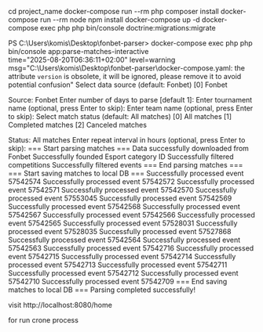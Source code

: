

cd project_name
docker-compose run --rm php composer install
docker-compose run --rm node npm install
docker-compose up -d
docker-compose exec php php bin/console doctrine:migrations:migrate

PS C:\Users\komis\Desktop\fonbet-parser> docker-compose exec php php bin/console app:parse-matches-interactive      
time="2025-08-20T06:36:11+02:00" level=warning msg="C:\\Users\\komis\\Desktop\\fonbet-parser\\docker-compose.yaml: the attribute `version` is obsolete, it will be ignored, please remove it to avoid potential confusion"
Select data source (default: Fonbet)
[0] Fonbet
>
Source: Fonbet
Enter number of days to parse [default 1]:
Enter tournament name (optional, press Enter to skip):
Enter team name (optional, press Enter to skip):
Select match status (default: All matches)
[0] All matches
[1] Completed matches
[2] Canceled matches
>
Status: All matches
Enter repeat interval in hours (optional, press Enter to skip):
=== Start parsing matches ===
Data successfully downloaded from Fonbet
Successfully founded Esport category ID
Successfully filtered competitions
Successfully filtered events
=== End parsing matches ===
=== Start saving matches to local DB ===
Successfully processed event 57542574
Successfully processed event 57542572
Successfully processed event 57542571
Successfully processed event 57542570
Successfully processed event 57553045
Successfully processed event 57542569
Successfully processed event 57542568
Successfully processed event 57542567
Successfully processed event 57542566
Successfully processed event 57542565
Successfully processed event 57528031
Successfully processed event 57528035
Successfully processed event 57527868
Successfully processed event 57542564
Successfully processed event 57542563
Successfully processed event 57542716
Successfully processed event 57542715
Successfully processed event 57542714
Successfully processed event 57542713
Successfully processed event 57542711
Successfully processed event 57542712
Successfully processed event 57542710
Successfully processed event 57542709
=== End saving matches to local DB ===
Parsing completed successfully!


visit http://localhost:8080/home 

for run crone process


